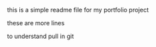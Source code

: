 this is a simple readme file for my portfolio project 

these are more lines 

to understand pull in git